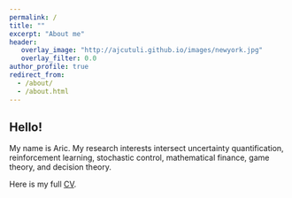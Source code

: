 ```yaml
---
permalink: /
title: ""
excerpt: "About me"
header:
   overlay_image: "http://ajcutuli.github.io/images/newyork.jpg"
   overlay_filter: 0.0
author_profile: true
redirect_from: 
  - /about/
  - /about.html 
---
```


**Hello!**
---
My name is Aric. My research interests intersect uncertainty quantification, reinforcement learning, stochastic control, mathematical finance, game theory, and decision theory.

Here is my full [CV](/files/Cutuli_CV.pdf).